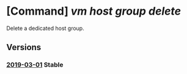 # [Command] _vm host group delete_

Delete a dedicated host group.

## Versions

### [2019-03-01](/Resources/mgmt-plane/L3N1YnNjcmlwdGlvbnMve30vcmVzb3VyY2Vncm91cHMve30vcHJvdmlkZXJzL21pY3Jvc29mdC5jb21wdXRlL2hvc3Rncm91cHMve30=/2019-03-01.xml) **Stable**

<!-- mgmt-plane /subscriptions/{}/resourcegroups/{}/providers/microsoft.compute/hostgroups/{} 2019-03-01 -->
